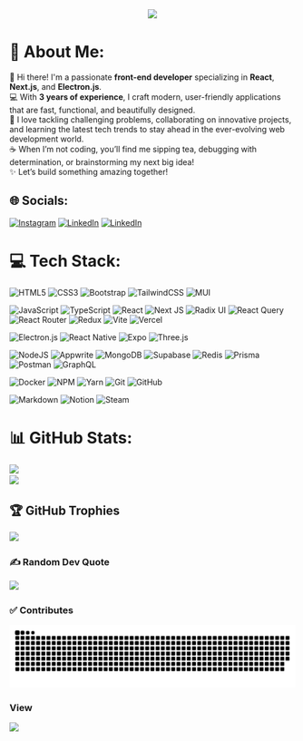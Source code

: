 <div align="center">
  <img height="400" src="https://i.imgflip.com/9dkmef.gif"  />
</div>

###

# 💫 About Me:
👋 Hi there! I'm a passionate **front-end developer** specializing in **React**, **Next.js**, and **Electron.js**.  <br>💻 With **3 years of experience**, I craft modern, user-friendly applications that are fast, functional, and beautifully designed.  <br>🚀 I love tackling challenging problems, collaborating on innovative projects, and learning the latest tech trends to stay ahead in the ever-evolving web development world.<br>☕ When I’m not coding, you’ll find me sipping tea, debugging with determination, or brainstorming my next big idea!  <br>✨ Let’s build something amazing together!


## 🌐 Socials:
[![Instagram](https://img.shields.io/badge/Instagram-%23E4405F.svg?logo=Instagram&logoColor=white)](https://instagram.com/aliasad__001)
[![LinkedIn](https://img.shields.io/badge/LinkedIn-%230077B5.svg?logo=linkedin&logoColor=white)](https://linkedin.com/in/ali-asad-a77290232)
[![LinkedIn](https://img.shields.io/badge/Telegram-%2324A1DE.svg?logo=telegram&logoColor=white)](https://t.me/aliasad01)
# 💻 Tech Stack:

![HTML5](https://img.shields.io/badge/html5-%23E34F26.svg?style=flat&logo=html5&logoColor=white)
![CSS3](https://img.shields.io/badge/css3-%231572B6.svg?style=flat&logo=css3&logoColor=white)
![Bootstrap](https://img.shields.io/badge/bootstrap-%238511FA.svg?style=flat&logo=bootstrap&logoColor=white)
![TailwindCSS](https://img.shields.io/badge/tailwindcss-%2338B2AC.svg?style=flat&logo=tailwind-css&logoColor=white)
![MUI](https://img.shields.io/badge/MUI-%230081CB.svg?style=flat&logo=mui&logoColor=white)

![JavaScript](https://img.shields.io/badge/javascript-%23323330.svg?style=flat&logo=javascript&logoColor=%23F7DF1E)
![TypeScript](https://img.shields.io/badge/typescript-%23007ACC.svg?style=flat&logo=typescript&logoColor=white)
![React](https://img.shields.io/badge/react-%2320232a.svg?style=flat&logo=react&logoColor=%2361DAFB)
![Next JS](https://img.shields.io/badge/Next-black?style=flat&logo=next.js&logoColor=white)
![Radix UI](https://img.shields.io/badge/radix%20ui-161618.svg?style=flat&logo=radix-ui&logoColor=white)
![React Query](https://img.shields.io/badge/-React%20Query-FF4154?style=flat&logo=react%20query&logoColor=white)
![React Router](https://img.shields.io/badge/React_Router-CA4245?style=flat&logo=react-router&logoColor=white)
![Redux](https://img.shields.io/badge/redux-%23593d88.svg?style=flat&logo=redux&logoColor=white)
![Vite](https://img.shields.io/badge/vite-%23646CFF.svg?style=flat&logo=vite&logoColor=white)
![Vercel](https://img.shields.io/badge/vercel-%23000000.svg?style=flat&logo=vercel&logoColor=white)

![Electron.js](https://img.shields.io/badge/Electron-191970?style=flat&logo=Electron&logoColor=white)
![React Native](https://img.shields.io/badge/react_native-%2320232a.svg?style=flat&logo=react&logoColor=%2361DAFB)
![Expo](https://img.shields.io/badge/expo-1C1E24?style=flat&logo=expo&logoColor=#D04A37)
![Three.js](https://img.shields.io/badge/Three.js-1C1E24?style=flat&logo=three.js&logoColor=#FFFFFF)


![NodeJS](https://img.shields.io/badge/node.js-6DA55F?style=flat&logo=node.js&logoColor=white)
![Appwrite](https://img.shields.io/badge/Appwrite-%23FD366E.svg?style=flat&logo=appwrite&logoColor=white)
![MongoDB](https://img.shields.io/badge/MongoDB-%234ea94b.svg?style=flat&logo=mongodb&logoColor=white)
![Supabase](https://img.shields.io/badge/Supabase-3ECF8E?style=flat&logo=supabase&logoColor=white)
![Redis](https://img.shields.io/badge/redis-%23DD0031.svg?style=flat&logo=redis&logoColor=white)
![Prisma](https://img.shields.io/badge/Prisma-3982CE?style=flat&logo=Prisma&logoColor=white)
![Postman](https://img.shields.io/badge/Postman-FF6C37?style=flat&logo=postman&logoColor=white)
![GraphQL](https://img.shields.io/badge/-GraphQL-E10098?style=flat&logo=graphql&logoColor=white)

![Docker](https://img.shields.io/badge/docker-%230db7ed.svg?style=flat&logo=docker&logoColor=white)
![NPM](https://img.shields.io/badge/NPM-%23CB3837.svg?style=flat&logo=npm&logoColor=white)
![Yarn](https://img.shields.io/badge/yarn-%232C8EBB.svg?style=flat&logo=yarn&logoColor=white)
![Git](https://img.shields.io/badge/git-%23F05033.svg?style=flat&logo=git&logoColor=white)
![GitHub](https://img.shields.io/badge/github-%23121011.svg?style=flat&logo=github&logoColor=white)

![Markdown](https://img.shields.io/badge/markdown-%23000000.svg?style=flat&logo=markdown&logoColor=white)
![Notion](https://img.shields.io/badge/Notion-%23000000.svg?style=flat&logo=notion&logoColor=white)
![Steam](https://img.shields.io/badge/steam-%23000000.svg?style=flat&logo=steam&logoColor=white)


# 📊 GitHub Stats:
![](https://github-readme-streak-stats.herokuapp.com/?user=Ali-Asad1&theme=dracula&hide_border=false)<br/>
![](https://github-readme-stats.vercel.app/api/top-langs/?username=Ali-Asad1&theme=dracula&hide_border=false&include_all_commits=true&count_private=true&layout=compact)

## 🏆 GitHub Trophies
![](https://github-profile-trophy.vercel.app/?username=Ali-Asad1&theme=dracula&no-frame=false&no-bg=true&margin-w=4)

### ✍️ Random Dev Quote
![](https://quotes-github-readme.vercel.app/api?type=horizontal&theme=tokyonight)


### ✅ Contributes

<picture>
  <source media="(prefers-color-scheme: dark)" srcset="https://raw.githubusercontent.com/Ali-Asad1/Ali-Asad1/output/github-contribution-grid-snake-dark.svg">
  <source media="(prefers-color-scheme: light)" srcset="https://raw.githubusercontent.com/Ali-Asad1/Ali-Asad1/output/github-contribution-grid-snake.svg">
  <img alt="github contribution grid snake animation" src="https://raw.githubusercontent.com/Ali-Asad1/Ali-Asad1/output/github-contribution-grid-snake.svg">
</picture>

<!-- ### 🔝 Top Contributed Repo
![](https://github-contributor-stats.vercel.app/api?username=Ali-Asad1&limit=5&theme=dracula&combine_all_yearly_contributions=true)
-->

### View

[![](https://visitcount.itsvg.in/api?id=Ali-Asad1&icon=0&color=10)](https://visitcount.itsvg.in)

